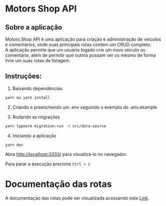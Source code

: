 # Motors Shop API

## Sobre a aplicação

Motors Shop API é uma aplicação para criação e administração de veículos e comentários,
onde suas principais rotas contem um CRUD completo. <br/>
A aplicação permite que um usuário logado crie um novo veículo ou comentário, além de permitir que outros possam ver os mesmo de forma livre um suas rotas de listagem.

## Instruções:

1. Baixando dependências

```bash
yarn ou yarn install
```

2. Criando e preenchendo um .env seguindo o exemplo do .env.example

3. Rodando as migrações

```bash
yarn typeorm migration:run -d src/data-source
```

4. Iniciando a aplicação

```
yarn dev
```

Abra [http://localhost:3333/](http://localhost:3333/) para visualizá-lo no navegador.

Para parar a execução precione `Ctrl + c`

# Documentação das rotas
 A documentação das rotas pode ser visualizada acessando este [Link](https://motors-shop.github.io/motor-shop-documentation/).